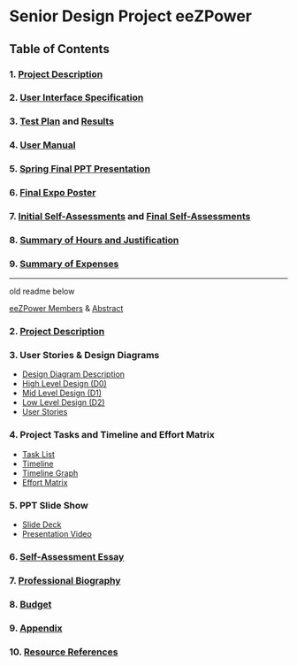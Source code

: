 # Senior Design Project eeZPower
## Table of Contents
### 1. [Project Description](../main/Assignments/Project_Description.md#project-description)
### 2. [User Interface Specification](../main/Assignments_Sem2/User_Interface_Specification.md)
### 3. [Test Plan](../main/Assignments_Sem2/Test_Plan.md) and [Results](../main/Assignments_Sem2/Test_Results.md)
### 4. [User Manual](../main/Assignments_Sem2/User_Manual.md)
### 5. [Spring Final PPT Presentation](../main/Assignments_Sem2)
### 6. [Final Expo Poster](../main/Assignments_Sem2/StoneSoward_SrDesignPoster.pdf)
### 7. [Initial Self-Assessments](../main/Assignments/HW_Essays/Individual_Capstone) and [Final Self-Assessments](../main/Assignments_Sem2)
### 8. [Summary of Hours and Justification](../main/Assignments_Sem2)
### 9. [Summary of Expenses](../main/Assignments_Sem2)

----
old readme below

[eeZPower Members](../main/Assignments/Project_Description.md#team-members) & [Abstract]( ../main/Assignments/Project_Description.md#abstract)
### 2. [Project Description](../main/Assignments/Project_Description.md#project-description)
### 3. User Stories & Design Diagrams
- [Design Diagram Description](../main/Assignments/Design_Diagrams/Design_Description.md)
- [High Level Design (D0)](../main/Assignments/Design_Diagrams/D0.png) <br>
- [Mid Level Design (D1)](../main/Assignments/Design_Diagrams/D1.png) <br>
- [Low Level Design (D2)](../main/Assignments/Design_Diagrams/D2.png) <br>
- [User Stories](../main/Assignments/User_Stories.md#user-stories)
### 4. Project Tasks and Timeline and Effort Matrix
- [Task List](../main/Assignments/Task_List.md#task-list) <br>
- [Timeline](../main/Assignments/Milestones_Timeline_EffortMatrix/Timeline.md) <br>
- [Timeline Graph](../main/Assignments/Milestones_Timeline_EffortMatrix/Timeline_Graph.PNG) <br>
- [Effort Matrix](../main/Assignments/Milestones_Timeline_EffortMatrix/EffortMatrix.md)
### 5. PPT Slide Show
- [Slide Deck](https://mailuc-my.sharepoint.com/:p:/g/personal/sowardse_mail_uc_edu/ESL88kLFyiRMr7FFkHLNQtYBgWce9nm41Ck0X09JEaWZwg?e=yXnJ50) <br>
- [Presentation Video](https://mailuc-my.sharepoint.com/:v:/g/personal/sowardse_mail_uc_edu/Ee-neRmtJUdDhbP5sGOfbPYBOvK74LlEmz0pQi676Uf0OQ?e=8Ix0BB)
### 6. [Self-Assessment Essay](../main/Assignments/HW_Essays/Individual_Capstone)
### 7. [Professional Biography](../main/Assignments/Professional_Bios/Stone_Soward_Bio.md#stone-soward)
### 8. [Budget](../main/Assignments/Budget.md)
### 9. [Appendix](../main/Assignments/Appendix.md#project-components)
### 10. [Resource References](../main/Assignments_Sem2/Resource_References.md)
